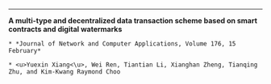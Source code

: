 ---
**A multi-type and decentralized data transaction scheme based on smart contracts and digital watermarks**
    
    * *Journal of Network and Computer Applications, Volume 176, 15 February*
    
    * <u>Yuexin Xiang<\u>, Wei Ren, Tiantian Li, Xianghan Zheng, Tianqing Zhu, and Kim-Kwang Raymond Choo




